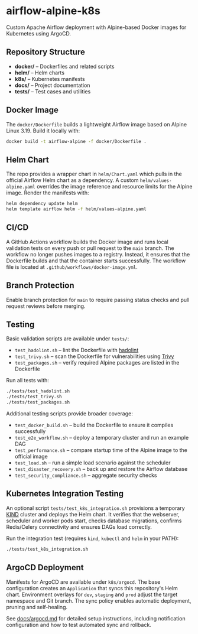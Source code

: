 # airflow-alpine-k8s

Custom Apache Airflow deployment with Alpine-based Docker images for Kubernetes using ArgoCD.

## Repository Structure

- **docker/** – Dockerfiles and related scripts
- **helm/** – Helm charts
- **k8s/** – Kubernetes manifests
- **docs/** – Project documentation
- **tests/** – Test cases and utilities

## Docker Image

The `docker/Dockerfile` builds a lightweight Airflow image based on
Alpine Linux 3.19. Build it locally with:

```bash
docker build -t airflow-alpine -f docker/Dockerfile .
```

## Helm Chart

The repo provides a wrapper chart in `helm/Chart.yaml` which pulls in the
official Airflow Helm chart as a dependency. A custom `helm/values-alpine.yaml`
overrides the image reference and resource limits for the Alpine image. Render
the manifests with:

```bash
helm dependency update helm
helm template airflow helm -f helm/values-alpine.yaml
```

## CI/CD

A GitHub Actions workflow builds the Docker image and runs local validation tests
on every push or pull request to the `main` branch. The workflow no longer
pushes images to a registry. Instead, it ensures that the Dockerfile builds and
that the container starts successfully. The workflow file is located at
`.github/workflows/docker-image.yml`.

## Branch Protection

Enable branch protection for `main` to require passing status checks and pull request reviews before merging.

## Testing

Basic validation scripts are available under `tests/`:

- `test_hadolint.sh` – lint the Dockerfile with [hadolint](https://github.com/hadolint/hadolint)
- `test_trivy.sh` – scan the Dockerfile for vulnerabilities using [Trivy](https://github.com/aquasecurity/trivy)
- `test_packages.sh` – verify required Alpine packages are listed in the Dockerfile

Run all tests with:

```bash
./tests/test_hadolint.sh
./tests/test_trivy.sh
./tests/test_packages.sh
```

Additional testing scripts provide broader coverage:
- `test_docker_build.sh` – build the Dockerfile to ensure it compiles successfully
- `test_e2e_workflow.sh` – deploy a temporary cluster and run an example DAG
- `test_performance.sh` – compare startup time of the Alpine image to the official image
- `test_load.sh` – run a simple load scenario against the scheduler
- `test_disaster_recovery.sh` – back up and restore the Airflow database
- `test_security_compliance.sh` – aggregate security checks

## Kubernetes Integration Testing

An optional script `tests/test_k8s_integration.sh` provisions a temporary
[KIND](https://kind.sigs.k8s.io/) cluster and deploys the Helm chart. It
verifies that the webserver, scheduler and worker pods start, checks database
migrations, confirms Redis/Celery connectivity and ensures DAGs load correctly.

Run the integration test (requires `kind`, `kubectl` and `helm` in your PATH):

```bash
./tests/test_k8s_integration.sh
```

## ArgoCD Deployment

Manifests for ArgoCD are available under `k8s/argocd`. The base configuration
creates an `Application` that syncs this repository's Helm chart. Environment
overlays for `dev`, `staging` and `prod` adjust the target namespace and Git
branch. The sync policy enables automatic deployment, pruning and self-healing.

See [docs/argocd.md](docs/argocd.md) for detailed setup instructions, including
notification configuration and how to test automated sync and rollback.

